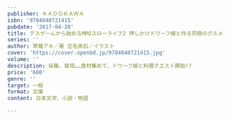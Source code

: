 ```yaml
---
publisher: ＫＡＤＯＫＡＷＡ
isbn: '9784040721415'
pubdate: '2017-04-20'
title: デスゲームから始めるMMOスローライフ2 押しかけドワーフ嫁と作る究極のグルメ
series: ''
author: 草薙アキ／著 庄名泉石／イラスト
cover: 'https://cover.openbd.jp/9784040721415.jpg'
volume: ''
description: 採集、栽培……食材集めて、ドワーフ嫁と料理クエスト開始!?
price: '600'
genre: ''
target: 一般
format: 文庫
content: 日本文学、小説・物語

---
```

